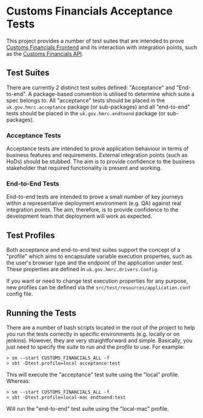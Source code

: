 
# Customs Financials Acceptance Tests

This project provides a number of test suites that are intended to prove
[Customs Financials Frontend](https://github.com/hmrc/customs-financials-frontend) and its
interaction with integration points, such as the [Customs Financials API](https://github.com/hmrc/customs-financials-api).

## Test Suites

There are currently 2 distinct test suites defined: "Acceptance" and "End-to-end".
A package-based convention is utilised to determine which suite a spec belongs to. All
"acceptance" tests should be placed in the `uk.gov.hmrc.acceptance` package (or sub-packages) and all 
"end-to-end" tests should be placed in the `uk.gov.hmrc.endtoend` package (or sub-packages).

### Acceptance Tests

Acceptance tests are intended to prove application behaviour in terms of business
features and requirements. External integration points (such as HoDs) should be
stubbed. The aim is to provide confidence to the business stakeholder that required
functionality is present and working.

### End-to-End Tests

End-to-end tests are intended to prove a small number of key journeys within a
representative deployment environment (e.g. QA) against real integration points.
The aim, therefore, is to provide confidence to the development team that deployment
will work as expected.

## Test Profiles

Both acceptance and end-to-end test suites support the concept of a "profile" which
aims to encapsulate variable execution properties, such as the user's browser type
and the endpoint of the application under test. These properties are defined in 
`uk.gov.hmrc.drivers.Config`.

If you want or need to change test execution properties for any purpose, new profiles
can be defined via the `src/test/resources/application.conf` config file.

## Running the Tests

There are a number of bash scripts located in the root of the project to help you run
the tests correctly in specific environments (e.g. locally or on jenkins). However,
they are very straightforward and simple. Basically, you just need to specify the
_suite_ to run and the _profile_ to use. For example:

```
> sm --start CUSTOMS_FINANCIALS_ALL -f
> sbt -Dtest.profile=local acceptance:test
```

This will execute the "acceptance" test suite using the "local" profile. Whereas:

```
> sm --start CUSTOMS_FINANCIALS_ALL -f
> sbt -Dtest.profile=local-mac endtoend:test
```

Will run the "end-to-end" test suite using the "local-mac" profile.
    